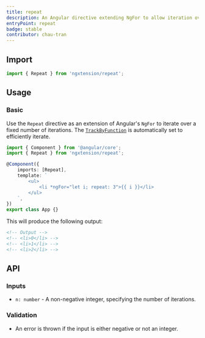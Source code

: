 ```yaml
---
title: repeat
description: An Angular directive extending NgFor to allow iteration over a fixed number of iterations.
entryPoint: repeat
badge: stable
contributor: chau-tran
---
```


## Import

```ts
import { Repeat } from 'ngxtension/repeat';
```

## Usage

### Basic

Use the `Repeat` directive as an extension of Angular's `NgFor` to iterate over a fixed number of iterations. The [`TrackByFunction`](https://angular.io/api/core/TrackByFunction) is automatically set to efficiently iterate.

```ts
import { Component } from '@angular/core';
import { Repeat } from 'ngxtension/repeat';

@Component({
	imports: [Repeat],
	template: `
		<ul>
			<li *ngFor="let i; repeat: 3">{{ i }}</li>
		</ul>
	`,
})
export class App {}
```

This will produce the following output:

```html
<!-- Output -->
<!-- <li>0</li> -->
<!-- <li>1</li> -->
<!-- <li>2</li> -->
```

## API

### Inputs

- `n: number` - A non-negative integer, specifying the number of iterations.

### Validation

- An error is thrown if the input is either negative or not an integer.

